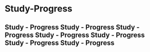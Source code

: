 # Study-Progress
Study - Progress
Study - Progress
Study - Progress
Study - Progress
Study - Progress
Study - Progress
Study - Progress
---------------------



